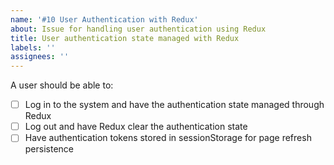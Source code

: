 ```yaml
---
name: '#10 User Authentication with Redux'
about: Issue for handling user authentication using Redux
title: User authentication state managed with Redux
labels: ''
assignees: ''
---
```


A user should be able to:

- [ ] Log in to the system and have the authentication state managed through Redux
- [ ] Log out and have Redux clear the authentication state
- [ ] Have authentication tokens stored in sessionStorage for page refresh persistence
